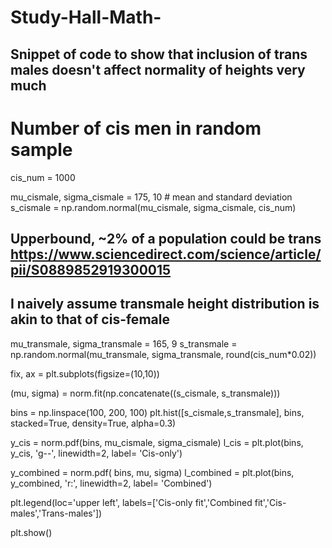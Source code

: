 # Study-Hall-Math-
## Snippet of code to show that inclusion of trans males doesn't affect normality of heights very much

# Number of cis men in random sample
cis_num = 1000

mu_cismale, sigma_cismale = 175, 10 # mean and standard deviation
s_cismale = np.random.normal(mu_cismale, sigma_cismale, cis_num)

## Upperbound, ~2% of a population could be trans https://www.sciencedirect.com/science/article/pii/S0889852919300015
## I naively assume transmale height distribution is akin to that of cis-female
mu_transmale, sigma_transmale = 165, 9
s_transmale = np.random.normal(mu_transmale, sigma_transmale, round(cis_num*0.02))

fix, ax = plt.subplots(figsize=(10,10))

(mu, sigma) = norm.fit(np.concatenate((s_cismale, s_transmale)))

bins = np.linspace(100, 200, 100)
plt.hist([s_cismale,s_transmale], bins, stacked=True, density=True, alpha=0.3)

y_cis = norm.pdf(bins, mu_cismale, sigma_cismale)
l_cis = plt.plot(bins, y_cis, 'g--', linewidth=2, label= 'Cis-only')

y_combined = norm.pdf( bins, mu, sigma)
l_combined = plt.plot(bins, y_combined, 'r:', linewidth=2, label= 'Combined')

plt.legend(loc='upper left', labels=['Cis-only fit','Combined fit','Cis-males','Trans-males'])

plt.show()
